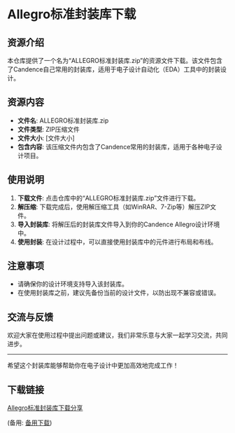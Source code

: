  # Allegro标准封装库下载

 ## 资源介绍

 本仓库提供了一个名为“ALLEGRO标准封装库.zip”的资源文件下载。该文件包含了Candence自己常用的封装库，适用于电子设计自动化（EDA）工具中的封装设计。

 ## 资源内容

 - **文件名**: ALLEGRO标准封装库.zip
 - **文件类型**: ZIP压缩文件
 - **文件大小**: [文件大小]
 - **包含内容**: 该压缩文件内包含了Candence常用的封装库，适用于各种电子设计项目。

 ## 使用说明

 1. **下载文件**: 点击仓库中的“ALLEGRO标准封装库.zip”文件进行下载。
 2. **解压缩**: 下载完成后，使用解压缩工具（如WinRAR、7-Zip等）解压ZIP文件。
 3. **导入封装库**: 将解压后的封装库文件导入到你的Candence Allegro设计环境中。
 4. **使用封装**: 在设计过程中，可以直接使用封装库中的元件进行布局和布线。

 ## 注意事项

 - 请确保你的设计环境支持导入该封装库。
 - 在使用封装库之前，建议先备份当前的设计文件，以防出现不兼容或错误。

 ## 交流与反馈

 欢迎大家在使用过程中提出问题或建议，我们非常乐意与大家一起学习交流，共同进步。

 ---

 希望这个封装库能够帮助你在电子设计中更加高效地完成工作！

 ## 下载链接
 [Allegro标准封装库下载分享](https://pan.quark.cn/s/67d551073b0f) 

 (备用: [备用下载](https://pan.baidu.com/s/1oz16i9qpENsqIUAD2rx6Nw?pwd=1234))
